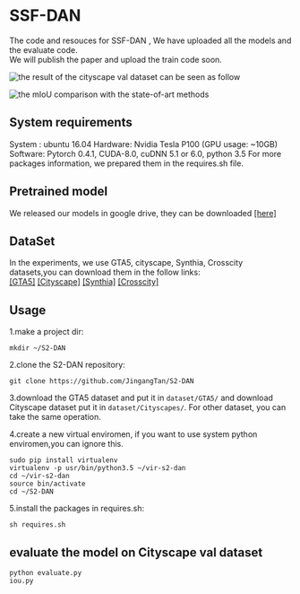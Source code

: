 # SSF-DAN 
The code and resouces for SSF-DAN , We have uploaded all the models and the evaluate code.  
We will publish the paper and upload the train code soon.

![the result of the cityscape val dataset can be seen as follow](https://github.com/JingangTan/S2-DAN/blob/master/pictures/result.jpg)

![the mIoU comparison with the state-of-art methods](https://github.com/JingangTan/S2-DAN/blob/master/pictures/mIoU_comparison.png)

## System requirements
System : ubuntu 16.04
Hardware: Nvidia Tesla P100 (GPU usage: ~10GB)
Software: Pytorch 0.4.1, CUDA-8.0, cuDNN 5.1 or 6.0, python 3.5
For more packages information, we prepared them in the requires.sh file. 

## Pretrained model
We released our models in google drive, they can be downloaded [[here]](https://drive.google.com/open?id=1dJuBAqw3XosXSMbRbteUKarQWVqhQd5I)

## DataSet
In the experiments, we use GTA5, cityscape, Synthia, Crosscity datasets,you can download them in the follow links:  
[[GTA5]](https://download.visinf.tu-darmstadt.de/data/from_games/)
[[Cityscape]](https://www.cityscapes-dataset.com/)
[[Synthia]](http://synthia-dataset.net/)
[[Crosscity]](https://yihsinchen.github.io/segmentation_adaptation/#Dataset)

## Usage
1.make a project dir:  
```
mkdir ~/S2-DAN
```
2.clone the S2-DAN repository:  
```
git clone https://github.com/JingangTan/S2-DAN
```
3.download the GTA5 dataset and put it in ```dataset/GTA5/``` and download Cityscape dataset put it in ```dataset/Cityscapes/```. For other dataset, you can take the same operation.

4.create a new virtual enviromen, if you want to use system python enviromen,you can ignore this.
```
sudo pip install virtualenv
virtualenv -p usr/bin/python3.5 ~/vir-s2-dan
cd ~/vir-s2-dan
source bin/activate
cd ~/S2-DAN
```
5.install the packages in requires.sh:  
```
sh requires.sh
```
## evaluate the model on Cityscape val dataset
```
python evaluate.py
iou.py
```
